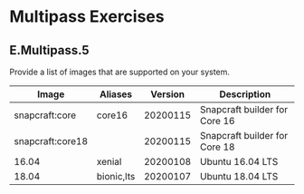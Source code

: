 # Multipass Exercises

## E.Multipass.5

Provide a list of images that are supported on your system.

|Image|Aliases|Version|Description|
|-|-|-|-|
|snapcraft:core|core16|20200115|Snapcraft builder for Core 16|
|snapcraft:core18||20200115|Snapcraft builder for Core 18|
|16.04|xenial|20200108|Ubuntu 16.04 LTS|
|18.04|bionic,lts|20200107|Ubuntu 18.04 LTS|
